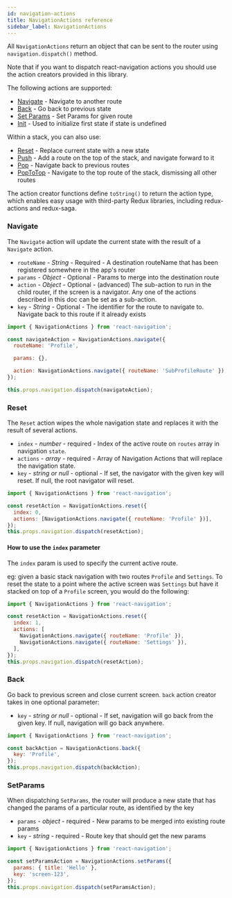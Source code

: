 ```yaml
---
id: navigation-actions
title: NavigationActions reference
sidebar_label: NavigationActions
---
```


All `NavigationActions` return an object that can be sent to the router using `navigation.dispatch()` method.

Note that if you want to dispatch react-navigation actions you should use the action creators provided in this library.

The following actions are supported:

* [Navigate](#Navigate) - Navigate to another route
* [Back](#Back) - Go back to previous state
* [Set Params](#SetParams) - Set Params for given route
* [Init](#Init) - Used to initialize first state if state is undefined

Within a stack, you can also use:

* [Reset](#Reset) - Replace current state with a new state
* [Push](#Push) - Add a route on the top of the stack, and navigate forward to it
* [Pop](#Pop) - Navigate back to previous routes
* [PopToTop](#PopToTop) - Navigate to the top route of the stack, dismissing all other routes

The action creator functions define `toString()` to return the action type, which enables easy usage with third-party Redux libraries, including redux-actions and redux-saga.

### Navigate

The `Navigate` action will update the current state with the result of a `Navigate` action.

* `routeName` - _String_ - Required - A destination routeName that has been registered somewhere in the app's router
* `params` - _Object_ - Optional - Params to merge into the destination route
* `action` - _Object_ - Optional - (advanced) The sub-action to run in the child router, if the screen is a navigator. Any one of the actions described in this doc can be set as a sub-action.
* `key` - _String_ - Optional - The identifier for the route to navigate to. Navigate back to this route if it already exists

```js
import { NavigationActions } from 'react-navigation';

const navigateAction = NavigationActions.navigate({
  routeName: 'Profile',

  params: {},

  action: NavigationActions.navigate({ routeName: 'SubProfileRoute' }),
});

this.props.navigation.dispatch(navigateAction);
```

### Reset

The `Reset` action wipes the whole navigation state and replaces it with the result of several actions.

* `index` - _number_ - required - Index of the active route on `routes` array in navigation `state`.
* `actions` - _array_ - required - Array of Navigation Actions that will replace the navigation state.
* `key` - _string or null_ - optional - If set, the navigator with the given key will reset. If null, the root navigator will reset.

```js
import { NavigationActions } from 'react-navigation';

const resetAction = NavigationActions.reset({
  index: 0,
  actions: [NavigationActions.navigate({ routeName: 'Profile' })],
});
this.props.navigation.dispatch(resetAction);
```

#### How to use the `index` parameter

The `index` param is used to specify the current active route.

eg: given a basic stack navigation with two routes `Profile` and `Settings`.
To reset the state to a point where the active screen was `Settings` but have it stacked on top of a `Profile` screen, you would do the following:

```js
import { NavigationActions } from 'react-navigation';

const resetAction = NavigationActions.reset({
  index: 1,
  actions: [
    NavigationActions.navigate({ routeName: 'Profile' }),
    NavigationActions.navigate({ routeName: 'Settings' }),
  ],
});
this.props.navigation.dispatch(resetAction);
```

### Back

Go back to previous screen and close current screen. `back` action creator takes in one optional parameter:

* `key` - _string or null_ - optional - If set, navigation will go back from the given key. If null, navigation will go back anywhere.

```js
import { NavigationActions } from 'react-navigation';

const backAction = NavigationActions.back({
  key: 'Profile',
});
this.props.navigation.dispatch(backAction);
```

### SetParams

When dispatching `SetParams`, the router will produce a new state that has changed the params of a particular route, as identified by the key

* `params` - _object_ - required - New params to be merged into existing route params
* `key` - _string_ - required - Route key that should get the new params

```js
import { NavigationActions } from 'react-navigation';

const setParamsAction = NavigationActions.setParams({
  params: { title: 'Hello' },
  key: 'screen-123',
});
this.props.navigation.dispatch(setParamsAction);
```
